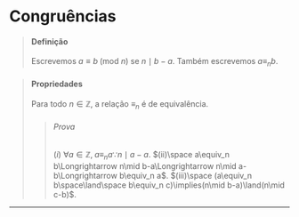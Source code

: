 # Congruências
> #### Definição
> Escrevemos $a\equiv b\;(\mbox{mod }n)$ se $n\mid b-a$. Também escrevemos $a\equiv_nb$.

> #### Propriedades
> Para todo $n\in\mathbb{Z}$, a relação $\equiv_n$ é de equivalência.
> > ###### Prova
> > $(i)$ $\forall a\in\mathbb{Z},\;a\equiv_n a\because n\mid a-a$.
> > $(ii)\space a\equiv_n b\Longrightarrow n\mid b-a\Longrightarrow n\mid a-b\Longrightarrow b\equiv_n a$.
> > $(iii)\space (a\equiv_n b\space\land\space b\equiv_n c)\implies(n\mid b-a)\land(n\mid c-b)$.

---
